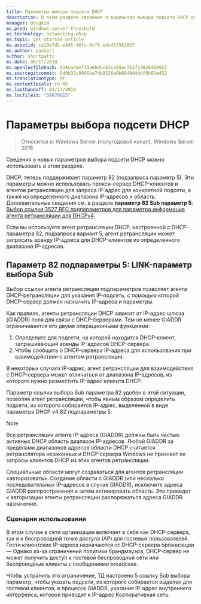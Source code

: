 ```yaml
---
title: Параметры выбора подсети DHCP
description: В этом разделе сведения о вариантах выбора подсети DHCP для конфигурации протокола DHCP (Dynamic Host) в Windows Server 2016.
manager: dougkim
ms.prod: windows-server-threshold
ms.technology: networking-dhcp
ms.topic: get-started-article
ms.assetid: ca19e7d1-e445-48fc-8cf5-e4c45f561607
ms.author: pashort
author: shortpatti
ms.date: 08/17/2018
ms.openlocfilehash: 034ca48ef13a6bdac63ca99ac753fc9826460922
ms.sourcegitcommit: 0d0b32c8986ba7db9536e0b8648d4ddf9b03e452
ms.translationtype: MT
ms.contentlocale: ru-RU
ms.lasthandoff: 04/17/2019
ms.locfileid: "59870815"
---
```

# <a name="dhcp-subnet-selection-options"></a>Параметры выбора подсети DHCP

>Относится к: Windows Server (полугодовой канал), Windows Server 2016

Сведения о новых параметров выбора подсети DHCP можно использовать в этом разделе.

DHCP, теперь поддерживает параметр 82 \(подзапроса параметр 5\). Эти параметры можно использовать прокси-сервер DHCP-клиентов и агентов ретрансляции для запроса IP-адрес для конкретной подсети, а также из определенного диапазона IP-адресов и область.  Дополнительные сведения см. в разделе **параметр 82 Sub параметр 5**: [Выбор ссылки 3527 RFC подпараметров для параметра информация агента ретрансляции для DHCPv4](https://tools.ietf.org/html/rfc3527).

Если вы используете агент ретрансляции DHCP, настроенной с DHCP-параметра 82, подзапроса вариант 5, агент ретрансляции может запросить аренду IP-адреса для DHCP-клиентов из определенного диапазона IP-адресов.


## <a name="option-82-sub-option-5-link-selection-sub-option"></a>Параметр 82 подпараметры 5: LINK-параметр выбора Sub

Выбор ссылки агента ретрансляции подпараметров позволяет агента DHCP-ретрансляции для указания IP-подсеть, с помощью которой DHCP-сервер должен назначить IP-адреса и параметры.

Как правило, агенты ретрансляции DHCP зависит от IP-адрес шлюза \(GIADDR\) поля для связи с DHCP-серверами. Тем не менее GIADDR ограничивается его двумя операционными функциями:

1. Определите для подсети, на которой находится DHCP-клиент, запрашивающий аренды IP-адресов DHCP-сервера.
2. Чтобы сообщить о DHCP-сервера IP-адреса для использования при взаимодействии с агентом ретрансляции.

В некоторых случаях IP-адрес, агент ретрансляции для взаимодействия с DHCP-сервера может отличаться от диапазона IP-адресов, из которого нужно разместить IP-адрес клиента DHCP. 

Параметр ссылки выбора Sub параметра 82 удобен в этой ситуации, позволяя агент ретрансляции, чтобы явным образом определить подсети, из которого собирается IP-адрес, выделенной в виде параметра DHCP v4 82 подпараметры 5.

> [!NOTE]
>
> Все ретрансляции агента IP-адреса (GIADDR) должны быть частью активных DHCP область диапазон IP-адресов. Любой GIADDR за пределами диапазонов адресов области DHCP считается ретранслятора незаконных и DHCP-сервера Windows не признает ее запросы клиентов DHCP из этих агентов ретрансляции.
>
> Специальные области могут создаваться для агентов ретрансляции «авторизовать». Создание области с GIADDR (или несколько последовательных IP-адресов в случае GIADDR), исключите адреса GIADDR распространения и затем активировать область. Это приведет к авторизации агенты ретрансляции распоряжаться адреса GIADDR назначение.


### <a name="use-case-scenario"></a>Сценарии использования

В этом случае в сети организации включает в себя как DHCP-сервера, так и к беспроводной точке доступа \(AP\) для гостевых пользователей. Гости клиентские IP-адреса назначаются от DHCP-сервера организации — Однако из-за ограничений политики брандмауэра, DHCP-сервер не может получить доступ к гостевой беспроводной сети или беспроводные клиенты с сообщениями broadcase.

Чтобы устранить это ограничение, ТД настроено 5 ссылку Sub выбора параметр, чтобы указать подсети, из которого собирается выделен для гостевой клиентов, в процессе GIADDR, указания IP-адрес внутреннего интерфейса, которое приводит к IP-адрес Корпоративная сеть.
